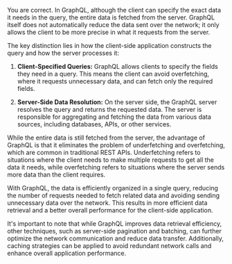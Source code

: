 You are correct. In GraphQL, although the client can specify the exact data it needs in the query, the entire data is fetched from the server. GraphQL itself does not automatically reduce the data sent over the network; it only allows the client to be more precise in what it requests from the server.

The key distinction lies in how the client-side application constructs the query and how the server processes it:

1. **Client-Specified Queries:** GraphQL allows clients to specify the fields they need in a query. This means the client can avoid overfetching, where it requests unnecessary data, and can fetch only the required fields.

2. **Server-Side Data Resolution:** On the server side, the GraphQL server resolves the query and returns the requested data. The server is responsible for aggregating and fetching the data from various data sources, including databases, APIs, or other services.

While the entire data is still fetched from the server, the advantage of GraphQL is that it eliminates the problem of underfetching and overfetching, which are common in traditional REST APIs. Underfetching refers to situations where the client needs to make multiple requests to get all the data it needs, while overfetching refers to situations where the server sends more data than the client requires.

With GraphQL, the data is efficiently organized in a single query, reducing the number of requests needed to fetch related data and avoiding sending unnecessary data over the network. This results in more efficient data retrieval and a better overall performance for the client-side application.

It's important to note that while GraphQL improves data retrieval efficiency, other techniques, such as server-side pagination and batching, can further optimize the network communication and reduce data transfer. Additionally, caching strategies can be applied to avoid redundant network calls and enhance overall application performance.